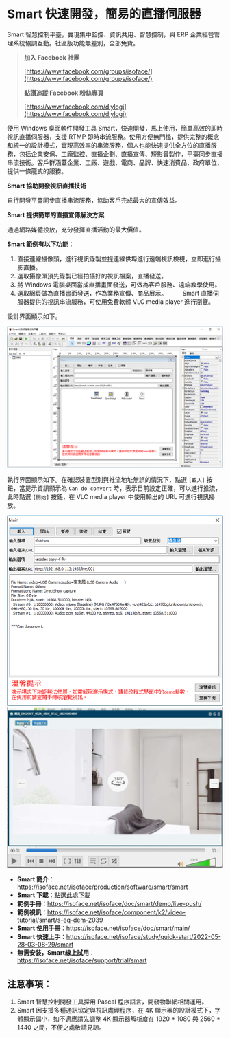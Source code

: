 # Smart 快速開發，簡易的直播伺服器

Smart 智慧控制平臺，實現集中監控、資訊共用、智慧控制，與 ERP 企業經營管理系統協調互動。社區版功能無差別，全部免費。

> **加入 Facebook 社團**
>
> [https://www.facebook.com/groups/isoface/](https://www.facebook.com/groups/isoface/)
> 
> **點讚追蹤 Facebook 粉絲專頁**
> 
> [https://www.facebook.com/diylogi](https://www.facebook.com/diylogi)

使用 Windows 桌面軟件開發工具 Smart，快速開發，馬上使用，簡單高效的即時視訊直播伺服器，支援 RTMP 即時串流服務。使用方便無門檻，提供完整的概念和統一的設計模式，實現高效率的串流服務，個人也能快速提供全方位的直播服務，包括企業安保、工廠監控、直播企劃、直播宣傳、短影音製作，平臺同步直播串流技術。客戶群涵蓋企業、工廠、遊戲、電商、品牌、快速消費品、政府單位，提供一條龍式的服務。

**Smart 協助開發視訊直播技術**

自行開發平臺同步直播串流服務，協助客戶完成最大的宣傳效益。

**Smart 提供簡單的直播宣傳解決方案**

通過網路媒體投放，充分發揮直播活動的最大價值。

**Smart 範例有以下功能**：

1. 直接連線攝像頭，進行視訊錄製並提連線供埠進行遠端視訊檢視，立即進行攝影直播。
2. 選取攝像頭預先錄製已經拍攝好的視訊檔案，直播發送。
3. 將 Windows 電腦桌面當成直播畫面發送，可做為客戶服務、遠端教學使用。
4. 選取網頁做為直播畫面發送，作為業務宣傳、商品展示。
　　
Smart 直播伺服器提供的視訊串流服務，可使用免費軟體 VLC media player 進行瀏覽。

設計界面顯示如下。

![](images/20220901172402.png)

執行界面顯示如下。在確認裝置型別與推流地址無誤的情況下，點選 `[載入]` 按鈕，當提示資訊顯示為 `Can do convert` 時，表示目前設定正確，可以進行推流，此時點選 `[開始]` 按鈕，在 VLC media player 中使用輸出的 URL 可進行視訊播放。

![](images/20220901173010.png)
![](images/20220901173428.png)

* **Smart 簡介**：https://isoface.net/isoface/production/software/smart/smart
* **Smart 下載**：[點選此處下載](https://github.com/isoface-iot/Smart/releases/latest)
* **範例手冊**：https://isoface.net/isoface/doc/smart/demo/live-push/
* **範例視訊**：https://isoface.net/isoface/component/k2/video-tutorial/smart/s-eq-dem-2039
* **Smart 使用手冊**：https://isoface.net/isoface/doc/smart/main/
* **Smart 快速上手**：https://isoface.net/isoface/study/quick-start/2022-05-28-03-08-29/smart
* **無需安裝，Smart線上試用**：https://isoface.net/isoface/support/trial/smart

## 注意事項：
1. Smart 智慧控制開發工具採用 Pascal 程序語言，開發物聯網相關運用。
2. Smart 因支援多種通訊協定與視訊處理程序，在 4K 顯示器的設計模式下，字體顯示偏小，如不適應請先調整 4K 顯示器解析度在 1920 * 1080 與 2560 * 1440 之間，不便之處敬請見諒。